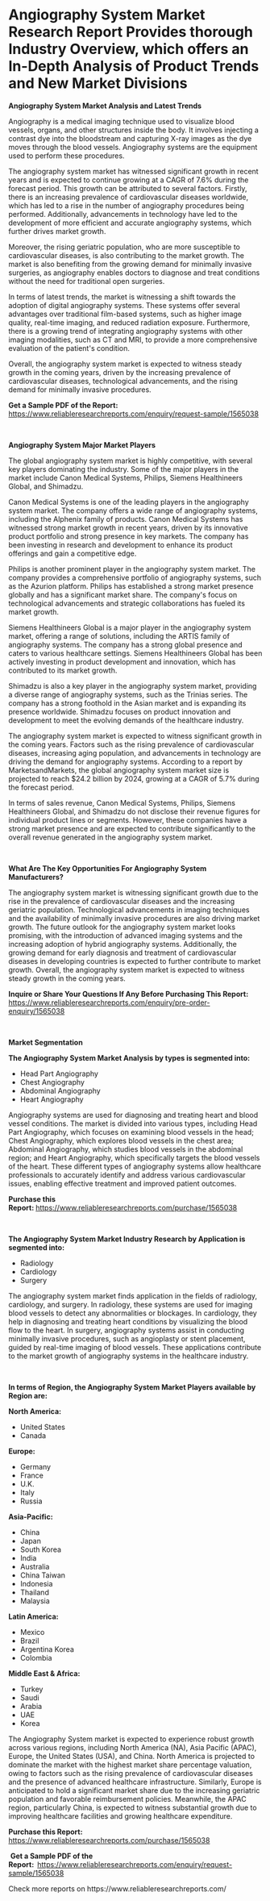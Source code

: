 <p><h1>Angiography System Market Research Report Provides thorough Industry Overview, which offers an In-Depth Analysis of Product Trends and New Market Divisions</h1></p><p><strong>Angiography System Market Analysis and Latest Trends</strong></p>
<p><p>Angiography is a medical imaging technique used to visualize blood vessels, organs, and other structures inside the body. It involves injecting a contrast dye into the bloodstream and capturing X-ray images as the dye moves through the blood vessels. Angiography systems are the equipment used to perform these procedures.</p><p>The angiography system market has witnessed significant growth in recent years and is expected to continue growing at a CAGR of 7.6% during the forecast period. This growth can be attributed to several factors. Firstly, there is an increasing prevalence of cardiovascular diseases worldwide, which has led to a rise in the number of angiography procedures being performed. Additionally, advancements in technology have led to the development of more efficient and accurate angiography systems, which further drives market growth.</p><p>Moreover, the rising geriatric population, who are more susceptible to cardiovascular diseases, is also contributing to the market growth. The market is also benefiting from the growing demand for minimally invasive surgeries, as angiography enables doctors to diagnose and treat conditions without the need for traditional open surgeries.</p><p>In terms of latest trends, the market is witnessing a shift towards the adoption of digital angiography systems. These systems offer several advantages over traditional film-based systems, such as higher image quality, real-time imaging, and reduced radiation exposure. Furthermore, there is a growing trend of integrating angiography systems with other imaging modalities, such as CT and MRI, to provide a more comprehensive evaluation of the patient's condition.</p><p>Overall, the angiography system market is expected to witness steady growth in the coming years, driven by the increasing prevalence of cardiovascular diseases, technological advancements, and the rising demand for minimally invasive procedures.</p></p>
<p><strong>Get a Sample PDF of the Report:&nbsp;</strong> <a href="https://www.reliableresearchreports.com/enquiry/request-sample/1565038">https://www.reliableresearchreports.com/enquiry/request-sample/1565038</a></p>
<p>&nbsp;</p>
<p><strong>Angiography System Major Market Players</strong></p>
<p><p>The global angiography system market is highly competitive, with several key players dominating the industry. Some of the major players in the market include Canon Medical Systems, Philips, Siemens Healthineers Global, and Shimadzu. </p><p>Canon Medical Systems is one of the leading players in the angiography system market. The company offers a wide range of angiography systems, including the Alphenix family of products. Canon Medical Systems has witnessed strong market growth in recent years, driven by its innovative product portfolio and strong presence in key markets. The company has been investing in research and development to enhance its product offerings and gain a competitive edge. </p><p>Philips is another prominent player in the angiography system market. The company provides a comprehensive portfolio of angiography systems, such as the Azurion platform. Philips has established a strong market presence globally and has a significant market share. The company's focus on technological advancements and strategic collaborations has fueled its market growth. </p><p>Siemens Healthineers Global is a major player in the angiography system market, offering a range of solutions, including the ARTIS family of angiography systems. The company has a strong global presence and caters to various healthcare settings. Siemens Healthineers Global has been actively investing in product development and innovation, which has contributed to its market growth. </p><p>Shimadzu is also a key player in the angiography system market, providing a diverse range of angiography systems, such as the Trinias series. The company has a strong foothold in the Asian market and is expanding its presence worldwide. Shimadzu focuses on product innovation and development to meet the evolving demands of the healthcare industry. </p><p>The angiography system market is expected to witness significant growth in the coming years. Factors such as the rising prevalence of cardiovascular diseases, increasing aging population, and advancements in technology are driving the demand for angiography systems. According to a report by MarketsandMarkets, the global angiography system market size is projected to reach $24.2 billion by 2024, growing at a CAGR of 5.7% during the forecast period.</p><p>In terms of sales revenue, Canon Medical Systems, Philips, Siemens Healthineers Global, and Shimadzu do not disclose their revenue figures for individual product lines or segments. However, these companies have a strong market presence and are expected to contribute significantly to the overall revenue generated in the angiography system market.</p></p>
<p>&nbsp;</p>
<p><strong>What Are The Key Opportunities For Angiography System Manufacturers?</strong></p>
<p><p>The angiography system market is witnessing significant growth due to the rise in the prevalence of cardiovascular diseases and the increasing geriatric population. Technological advancements in imaging techniques and the availability of minimally invasive procedures are also driving market growth. The future outlook for the angiography system market looks promising, with the introduction of advanced imaging systems and the increasing adoption of hybrid angiography systems. Additionally, the growing demand for early diagnosis and treatment of cardiovascular diseases in developing countries is expected to further contribute to market growth. Overall, the angiography system market is expected to witness steady growth in the coming years.</p></p>
<p><strong>Inquire or Share Your Questions If Any Before Purchasing This Report:</strong> <a href="https://www.reliableresearchreports.com/enquiry/pre-order-enquiry/1565038">https://www.reliableresearchreports.com/enquiry/pre-order-enquiry/1565038</a></p>
<p>&nbsp;</p>
<p><strong>Market Segmentation</strong></p>
<p><strong>The Angiography System Market Analysis by types is segmented into:</strong></p>
<p><ul><li>Head Part Angiography</li><li>Chest Angiography</li><li>Abdominal Angiography</li><li>Heart Angiography</li></ul></p>
<p><p>Angiography systems are used for diagnosing and treating heart and blood vessel conditions. The market is divided into various types, including Head Part Angiography, which focuses on examining blood vessels in the head; Chest Angiography, which explores blood vessels in the chest area; Abdominal Angiography, which studies blood vessels in the abdominal region; and Heart Angiography, which specifically targets the blood vessels of the heart. These different types of angiography systems allow healthcare professionals to accurately identify and address various cardiovascular issues, enabling effective treatment and improved patient outcomes.</p></p>
<p><strong>Purchase this Report:&nbsp;</strong><a href="https://www.reliableresearchreports.com/purchase/1565038">https://www.reliableresearchreports.com/purchase/1565038</a></p>
<p>&nbsp;</p>
<p><strong>The Angiography System Market Industry Research by Application is segmented into:</strong></p>
<p><ul><li>Radiology</li><li>Cardiology</li><li>Surgery</li></ul></p>
<p><p>The angiography system market finds application in the fields of radiology, cardiology, and surgery. In radiology, these systems are used for imaging blood vessels to detect any abnormalities or blockages. In cardiology, they help in diagnosing and treating heart conditions by visualizing the blood flow to the heart. In surgery, angiography systems assist in conducting minimally invasive procedures, such as angioplasty or stent placement, guided by real-time imaging of blood vessels. These applications contribute to the market growth of angiography systems in the healthcare industry.</p></p>
<p>&nbsp;</p>
<p><strong>In terms of Region, the Angiography System Market Players available by Region are:</strong></p>
<p>
    <p> <strong> North America: </strong>
        <ul>
            <li>United States</li>
            <li>Canada</li>
        </ul>
        </p> 
    <p> <strong> Europe: </strong>
        <ul>
            <li>Germany</li>
            <li>France</li>
            <li>U.K.</li>
            <li>Italy</li>
            <li>Russia</li>
        </ul>
        </p> 
    <p> <strong> Asia-Pacific: </strong>
        <ul>
            <li>China</li>
            <li>Japan</li>
            <li>South Korea</li>
            <li>India</li>
            <li>Australia</li>
            <li>China Taiwan</li>
            <li>Indonesia</li>
            <li>Thailand</li>
            <li>Malaysia</li>
        </ul>
        </p> 
    <p> <strong> Latin America: </strong>
        <ul>
            <li>Mexico</li>
            <li>Brazil</li>
            <li>Argentina Korea</li>
            <li>Colombia</li>
        </ul>
        </p> 
    <p> <strong> Middle East & Africa: </strong>
        <ul>
            <li>Turkey</li>
            <li>Saudi</li>
            <li>Arabia</li>
            <li>UAE</li>
            <li>Korea</li>
        </ul>
    </p>
    </p>
<p><p>The Angiography System market is expected to experience robust growth across various regions, including North America (NA), Asia Pacific (APAC), Europe, the United States (USA), and China. North America is projected to dominate the market with the highest market share percentage valuation, owing to factors such as the rising prevalence of cardiovascular diseases and the presence of advanced healthcare infrastructure. Similarly, Europe is anticipated to hold a significant market share due to the increasing geriatric population and favorable reimbursement policies. Meanwhile, the APAC region, particularly China, is expected to witness substantial growth due to improving healthcare facilities and growing healthcare expenditure.</p></p>
<p><strong>Purchase this Report: </strong><a href="https://www.reliableresearchreports.com/purchase/1565038">https://www.reliableresearchreports.com/purchase/1565038</a></p>
<p>&nbsp;<strong>Get a Sample PDF of the Report:&nbsp;&nbsp;</strong><a href="https://www.reliableresearchreports.com/enquiry/request-sample/1565038">https://www.reliableresearchreports.com/enquiry/request-sample/1565038</a></p>
<p><strong></strong></p>
<p>Check more reports on https://www.reliableresearchreports.com/</p>